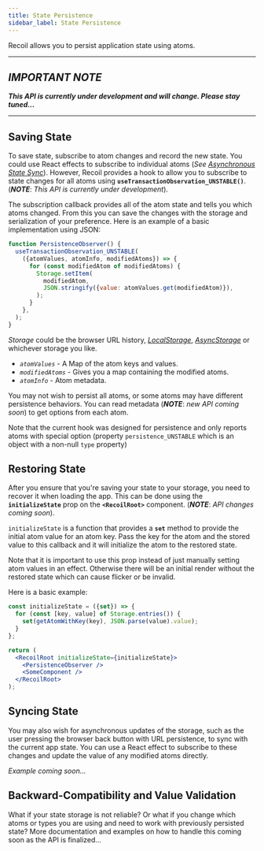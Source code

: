 ```yaml
---
title: State Persistence
sidebar_label: State Persistence
---
```


Recoil allows you to persist application state using atoms.

---

## _IMPORTANT NOTE_

**_This API is currently under development and will change. Please stay tuned..._**

---

## Saving State

To save state, subscribe to atom changes and record the new state. You could use React effects to subscribe to individual atoms (_See [Asynchronous State Sync](asynchronous-state-sync)_). However, Recoil provides a hook to allow you to subscribe to state changes for all atoms using **`useTransactionObservation_UNSTABLE()`**. (**_NOTE_**: _This API is currently under development_).

The subscription callback provides all of the atom state and tells you which atoms changed. From this you can save the changes with the storage and serialization of your preference. Here is an example of a basic implementation using JSON:

```jsx
function PersistenceObserver() {
  useTransactionObservation_UNSTABLE(
    ({atomValues, atomInfo, modifiedAtoms}) => {
      for (const modifiedAtom of modifiedAtoms) {
        Storage.setItem(
          modifiedAtom,
          JSON.stringify({value: atomValues.get(modifiedAtom)}),
        );
      }
    },
  );
}
```

_Storage_ could be the browser URL history, [_LocalStorage_](https://developer.mozilla.org/en-US/docs/Web/API/Window/localStorage), _[AsyncStorage](https://github.com/react-native-community/react-native-async-storage)_ or whichever storage you like.

- _`atomValues`_ - A Map of the atom keys and values.
- _`modifiedAtoms`_ - Gives you a map containing the modified atoms.
- _`atomInfo`_ - Atom metadata.

You may not wish to persist all atoms, or some atoms may have different persistence behaviors. You can read metadata (**_NOTE_**: _new API coming soon_) to get options from each atom.

Note that the current hook was designed for persistence and only reports atoms with special option (property `persistence_UNSTABLE` which is an object with a non-null `type` property)

## Restoring State

After you ensure that you're saving your state to your storage, you need to recover it when loading the app. This can be done using the **`initializeState`** prop on the **`<RecoilRoot>`** component. (**_NOTE_**: _API changes coming soon_).

`initializeState` is a function that provides a **`set`** method to provide the initial atom value for an atom key. Pass the key for the atom and the stored value to this callback and it will initialize the atom to the restored state.

Note that it is important to use this prop instead of just manually setting atom values in an effect. Otherwise there will be an initial render without the restored state which can cause flicker or be invalid.

Here is a basic example:

```jsx
const initializeState = ({set}) => {
  for (const [key, value] of Storage.entries()) {
    set(getAtomWithKey(key), JSON.parse(value).value);
  }
};

return (
  <RecoilRoot initializeState={initializeState}>
    <PersistenceObserver />
    <SomeComponent />
  </RecoilRoot>
);
```

## Syncing State

You may also wish for asynchronous updates of the storage, such as the user pressing the browser back button with URL persistence, to sync with the current app state. You can use a React effect to subscribe to these changes and update the value of any modified atoms directly.

_Example coming soon..._

## Backward-Compatibility and Value Validation

What if your state storage is not reliable? Or what if you change which atoms or types you are using and need to work with previously persisted state? More documentation and examples on how to handle this coming soon as the API is finalized...
